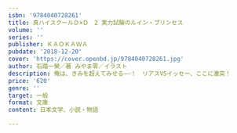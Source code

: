 ```yaml
---
isbn: '9784040728261'
title: 真ハイスクールＤ×Ｄ　2 実力試験のルイン・プリンセス
volume: ''
series: ''
publisher: ＫＡＯＫＡＷＡ
pubdate: '2018-12-20'
cover: 'https://cover.openbd.jp/9784040728261.jpg'
author: 石踏一榮／著 みやま零／イラスト
description: 俺は、きみを超えてみせる――！　リアスVSイッセー、ここに激突！
price: '620'
genre: ''
target: 一般
format: 文庫
content: 日本文学、小説・物語

---
```

